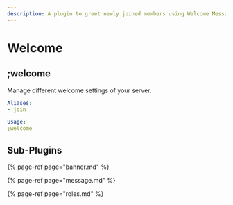 ```yaml
---
description: A plugin to greet newly joined members using Welcome Messages and Banners.
---
```


# Welcome

## ;welcome

Manage different welcome settings of your server.

```yaml
Aliases:
- join

Usage:
;welcome
```

## Sub-Plugins

{% page-ref page="banner.md" %}

{% page-ref page="message.md" %}

{% page-ref page="roles.md" %}

